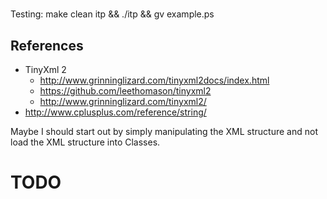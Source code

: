 # 

Testing:
  make clean itp && ./itp  && gv example.ps
  


## References
* TinyXml 2
  * http://www.grinninglizard.com/tinyxml2docs/index.html
  * https://github.com/leethomason/tinyxml2
  * http://www.grinninglizard.com/tinyxml2/
* http://www.cplusplus.com/reference/string/



Maybe I should start out by simply manipulating the XML structure and not load the XML structure into Classes.

# TODO
